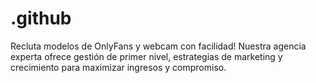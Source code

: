 # .github
Recluta modelos de OnlyFans y webcam con facilidad! Nuestra agencia experta ofrece gestión de primer nivel, estrategias de marketing y crecimiento para maximizar ingresos y compromiso.
